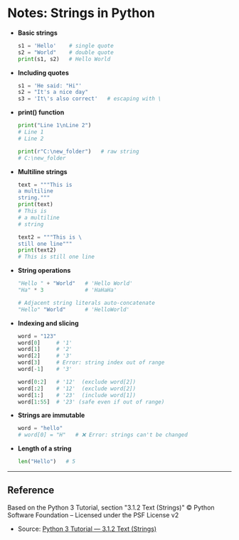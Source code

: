 # Notes: Strings in Python

- **Basic strings**
  ```python
  s1 = 'Hello'    # single quote
  s2 = "World"    # double quote
  print(s1, s2)   # Hello World

- **Including quotes**
  ```python
  s1 = 'He said: "Hi"'
  s2 = "It's a nice day"
  s3 = 'It\'s also correct'   # escaping with \
  
- **print() function**
  ```python
  print("Line 1\nLine 2")
  # Line 1
  # Line 2

  print(r"C:\new_folder")   # raw string
  # C:\new_folder
  
- **Multiline strings**
  ```python
  text = """This is
  a multiline
  string."""
  print(text)
  # This is
  # a multiline
  # string

  text2 = """This is \
  still one line"""
  print(text2)
  # This is still one line

- **String operations**
  ```python
  "Hello " + "World"   # 'Hello World'
  "Ha" * 3             # 'HaHaHa'

  # Adjacent string literals auto-concatenate
  "Hello" "World"      # 'HelloWorld'

- **Indexing and slicing**
  ```python
  word = "123"
  word[0]     # '1'
  word[1]     # '2'
  word[2]     # '3'
  word[3]     # Error: string index out of range
  word[-1]    # '3'

  word[0:2]   # '12'  (exclude word[2])
  word[:2]    # '12'  (exclude word[2])
  word[1:]    # '23'  (include word[1])
  word[1:55]  # '23' (safe even if out of range)

- **Strings are immutable**
  ```python
  word = "hello"
  # word[0] = "H"   # ❌ Error: strings can't be changed

- **Length of a string**
  ```python
  len("Hello")   # 5

----

## Reference
Based on the Python 3 Tutorial, section "3.1.2 Text (Strings)"
© Python Software Foundation – Licensed under the PSF License v2
- Source: [Python 3 Tutorial — 3.1.2 Text (Strings)](https://docs.python.org/3/tutorial/introduction.html#text)




